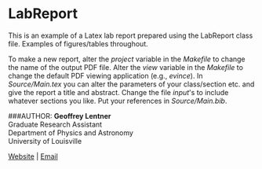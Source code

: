 # LabReport
This is an example of a Latex lab report prepared using the LabReport 
class file. Examples of figures/tables throughout. 

To make a new report, alter the *project* variable in the *Makefile* to
change the name of the output PDF file. Alter the *view* variable in the
*Makefile* to change the default PDF viewing application (e.g., *evince*).
In *Source/Main.tex* you can alter the parameters of your class/section etc.
and give the report a title and abstract. Change the file *input*'s to
include whatever sections you like. Put your references in *Source/Main.bib*.

###AUTHOR:
**Geoffrey Lentner**<br>
Graduate Research Assistant<br>
Department of Physics and Astronomy<br>
University of Louisville<br>

<a href="http://glentner.github.io">Website</a> | 
<a href="mailto:grlent01@louisville.edu">Email</a>
